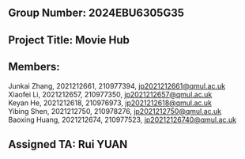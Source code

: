 ## Group Number: 2024EBU6305G35
## Project Title: Movie Hub
## Members:
Junkai Zhang, 2021212661, 210977394, jp2021212661@qmul.ac.uk<br>
Xiaofei Li,   2021212657, 210977350, jp2021212657@qmul.ac.uk<br>
Keyan He,     2021212618, 210976973, jp2021212618@qmul.ac.uk<br>
Yibing Shen,  2021212750, 210978276, jp2021212750@qmul.ac.uk<br>
Baoxing Huang,  2021212674, 210977523, jp20212126740@qmul.ac.uk<br>
## Assigned TA: Rui YUAN
